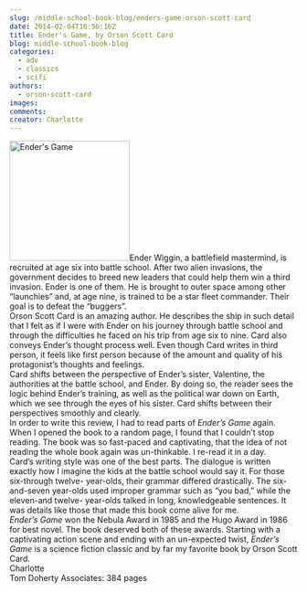 ```yaml
---
slug: /middle-school-book-blog/enders-game-orson-scott-card
date: 2014-02-04T10:56:16Z
title: Ender's Game, by Orson Scott Card
blog: middle-school-book-blog
categories:
  - adv
  - classics
  - scifi
authors:
  - orson-scott-card
images:
comments:
creator: Charlotte
---
```


<img src="https//upload.wikimedia.org/wikipedia/en/e/e4/Ender%27s_game_cover_ISBN_0312932081.jpg" alt="Ender's Game" height="210" class="alignleft size-thumbnail wp-image-803"/>Ender Wiggin, a battlefield mastermind, is recruited at age six into battle school. After two alien invasions, the government decides to breed new leaders that could help them win a third invasion. Ender is one of them. He is brought to outer space among other “launchies” and, at age nine, is trained to be a star fleet commander. Their goal is to defeat the “buggers”.<br />Orson Scott Card is an amazing author. He describes the ship in such detail that I felt as if I were with Ender on his journey through battle school and through the difficulties he faced on his trip from age six to nine. Card also conveys Ender’s thought process well. Even though Card writes in third person, it feels like first person because of the amount and quality of his protagonist’s thoughts and feelings.<br />Card shifts between the perspective of Ender’s sister, Valentine, the authorities at the battle school, and Ender. By doing so, the reader sees the logic behind Ender’s training, as well as the political war down on Earth, which we see through the eyes of his sister. Card shifts between their perspectives smoothly and clearly.<br />In order to write this review, I had to read parts of <i>Ender’s Game </i>again. When I opened the book to a random page, I found that I couldn’t stop reading. The book was so fast-paced and captivating, that the idea of not reading the whole book again was un-thinkable. I re-read it in a day.<br />Card’s writing style was one of the best parts. The dialogue is written exactly how I imagine the kids at the battle school would say it. For those six-through twelve- year-olds, their grammar differed drastically. The six-and-seven year-olds used improper grammar such as “you bad,” while the eleven-and twelve- year-olds talked in long, knowledgeable sentences. It was details like those that made this book come alive for me.<br /><i>Ender’s Game</i> won the Nebula Award in 1985 and the Hugo Award in 1986 for best novel. The book deserved both of these awards. Starting with a captivating action scene and ending with an un-expected twist, <i>Ender’s Game </i>is a science fiction classic and by far my favorite book by Orson Scott Card.<br />Charlotte<br />Tom Doherty Associates: 384 pages<br />
